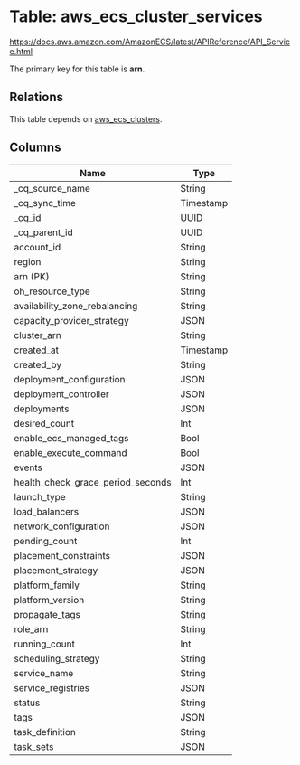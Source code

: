 # Table: aws_ecs_cluster_services

https://docs.aws.amazon.com/AmazonECS/latest/APIReference/API_Service.html

The primary key for this table is **arn**.

## Relations
This table depends on [aws_ecs_clusters](aws_ecs_clusters.md).


## Columns
| Name          | Type          |
| ------------- | ------------- |
|_cq_source_name|String|
|_cq_sync_time|Timestamp|
|_cq_id|UUID|
|_cq_parent_id|UUID|
|account_id|String|
|region|String|
|arn (PK)|String|
|oh_resource_type|String|
|availability_zone_rebalancing|String|
|capacity_provider_strategy|JSON|
|cluster_arn|String|
|created_at|Timestamp|
|created_by|String|
|deployment_configuration|JSON|
|deployment_controller|JSON|
|deployments|JSON|
|desired_count|Int|
|enable_ecs_managed_tags|Bool|
|enable_execute_command|Bool|
|events|JSON|
|health_check_grace_period_seconds|Int|
|launch_type|String|
|load_balancers|JSON|
|network_configuration|JSON|
|pending_count|Int|
|placement_constraints|JSON|
|placement_strategy|JSON|
|platform_family|String|
|platform_version|String|
|propagate_tags|String|
|role_arn|String|
|running_count|Int|
|scheduling_strategy|String|
|service_name|String|
|service_registries|JSON|
|status|String|
|tags|JSON|
|task_definition|String|
|task_sets|JSON|